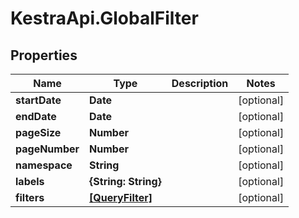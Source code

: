 # KestraApi.GlobalFilter

## Properties

Name | Type | Description | Notes
------------ | ------------- | ------------- | -------------
**startDate** | **Date** |  | [optional] 
**endDate** | **Date** |  | [optional] 
**pageSize** | **Number** |  | [optional] 
**pageNumber** | **Number** |  | [optional] 
**namespace** | **String** |  | [optional] 
**labels** | **{String: String}** |  | [optional] 
**filters** | [**[QueryFilter]**](QueryFilter.md) |  | [optional] 


